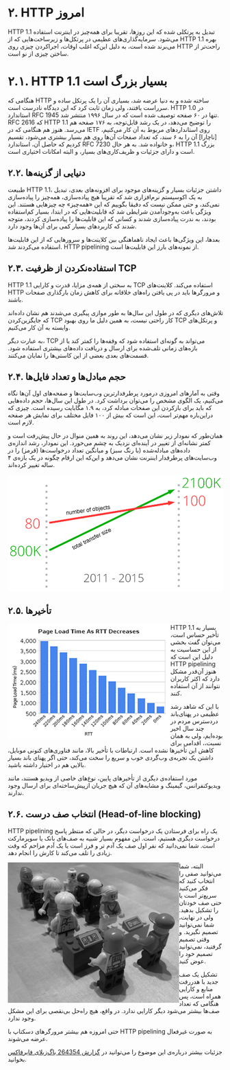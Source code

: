 # ۲. HTTP امروز

HTTP 1.1 تبدیل به پرتکلی شده که این روز‌ها، تقریبا برای همه‌چیز در اینترنت استفاده می‌شود. سرمایه‌گذاری‌های عظیمی در پرتکل‌ها و زیرساخت‌هایی که از HTTP 1.1 بهره می‌برند شده است، به دلیل این‌که اغلب اوقات، اجرا‌کردن چیزی روی HTTP راحت‌تر از ساختن چیزی از نو است.

# ۲.۱. HTTP 1.1 بسیار بزرگ است

هنگامی که HTTP ساخته شده و به دنیا عرضه شد، بسیاری آن را یک پرتکل ساده و سرراست یافتند، ولی زمان ثابت کرد که این دیدگاه نادرست است. HTTP 1.0 در استاندارد RFC 1945 تنها در ۶۰ صفحه توصیف شده است که در سال ۱۹۹۶ منتشر شد. RFC 2616 که HTTP 1.1 را توضیح می‌دهد، در یک رشد قابل‌توجه، به ۱۷۶ صفحه هم می‌رسد. هنوز هم هنگامی که در IETF روی استاندارد‌های مربوط به آن کار می‌کنیم، [ناچارا] آن را به ۶ سند، که تعداد صفحات آن‌ها روی هم بسیار بیشتری می‌شود، تقسیم کردیم که حاصل آن، استاندارد RFC 7230 و خانواده شد. به هر حال، HTTP 1.1 بزرگ است و دارای جزئیات و ظریف‌کاری‌های بسیار، و البته امکانات اختیاری است.

## ۲.۲. دنیایی از گزینه‌ها

طبیعت HTTP 1.1، داشتن جزئیات بسیار و گزینه‌های موجود برای افزونه‌های بعدی، تبدیل به یک اکوسیستم نرم‌افزاری شد که تقریبا هیچ پیاده‌سازی، همه‌چیز را پیاده‌سازی نمی‌کند، و حتی ممکن نیست که دقیقا بگوییم که این «همه‌چیز» چه چیزهایی هستند. این ویژگی باعث به‌وجودآمدن شرایطی شد که قابلیت‌هایی که در ابتدا، بسیار کم‌استفاده بودند، به ندرت پیاده‌سازی شدند و کسانی که این قابلیت‌ها را پیاده‌سازی کردند، متوجه شدند که کاربردهای بسیار کمی برای آن‌ها وجود دارد.

بعدها، این ویژگی‌ها باعث ایجاد ناهماهنگی بین کلاینت‌ها و سرورهایی که از این قابلیت‌ها استفاده می‌کردند شد. HTTP pipelining از نمونه‌های بارز این قابلیت‌ها است.

## ۲.۳. استفاده‌نکردن از ظرفیت TCP

HTTP 1.1 به سختی از همه‌ی مزایا، قدرت و کارایی TCP استفاده می‌کند. کلاینت‌های HTTP و مرورگرها باید در پی یافتن راه‌های خلاقانه برای کاهش زمان بارگذاری صفحات باشند.

تلاش‌های دیگری که در طول این سال‌ها به طور موازی پیگیری می‌شدند هم نشان داده‌اند که جایگزین‌کردن TCP کار راحتی نیست، به همین دلیل ما روی بهبود TCP و پرتکل‌های وابسته به آن کار می‌کنیم.

به عبارت دیگر، TCP می‌تواند به گونه‌ای استفاده شود که وقفه‌ها را کمتر کند یا از بازه‌های زمانی تلف‌شده برای ارسال و دریافت داده‌های بیشتری استفاده شود. قسمت‌های بعدی بعضی از این کاستی‌ها را نمایان می‌کنند.

## ۲.۴. حجم مبادل‌ها و تعداد فایل‌ها

وقتی به آمارهای امروزی درمورد پرطرفدارترین وب‌سایت‌ها و صفحه‌های اول آن‌ها نگاه می‌کنیم، یک الگوی مشخص را می‌توان برداشت کرد. در طول این سال‌ها، حجم داده‌هایی که باید برای بازکردن این صفحات مبادله کرد، به ۱.۹ مگابایت رسیده است. چیزی که دراین‌باره مهم‌تر است، این است که بیش از ۱۰۰ فایل مختلف برای نمایش هر صفحه لازم است.

همان‌طور که نمودار زیر نشان می‌دهد، این روند به همین منوال در حال پیش‌رفت است و کمتر نشانه‌ای از تغییر در آینده‌ای نزدیک به چشم می‌خورد. این نمودار، رشد اندازه‌ی داده‌های مبادله‌شده (با رنگ سبز) و میانگین تعداد درخواست‌ها (قرمز) را در وب‌سایت‌های پرطرفدار اینترنت نشان می‌دهد و این‌که این ارقام چگونه در یک بازه‌ی ۴ ساله تغییر کرده‌اند.

![رشد اندازه‌ی مبادلات](https://raw.githubusercontent.com/bagder/http2-explained/master/images/transfer-size-growth.png)

## ۲.۵. تأخیرها

<img style="float: left;" src="https://raw.githubusercontent.com/bagder/http2-explained/master/images/page-load-time-rtt-decreases.png" />

HTTP 1.1 بسیار به تأخیر حساس است، می‌توان گفت بخشی از این حساسیت به دلیل این است که HTTP pipelining هنوز آن‌قدر مشکل دارد که اکثر کاربران نتوانند از آن استفاده کنند.

با این که شاهد رشد عظیمی در پهنای‌باند در‌دسترس مردم در چند سال اخیر بوده‌ایم، ولی به همان نسبت،، اقدامی برای کاهش این تأخیرها نشده است. ارتباطات با تأخیر بالا، مانند فناوری‌های کنونی موبایل، داشتن یک تجربه‌ی وب‌گردی خوب و سریع را سخت می‌کند، حتی اگر پهنای باند بسیار بالایی هم در اختیار داشته باشید.

مورد استفاده‌ی دیگری از تأخیرهای پایین، نوع‌های خاصی از ویدیو هستند، مانند ویدیوکنفرانس، گیمینگ و مشابه‌های آن که هیچ جریان از‌پیش‌ساخته‌ای برای ارسال وجود ندارند.

## ۲.۶. انتخاب صف درست (Head-of-line blocking)

HTTP pipelining یک راه برای فرستادن یک درخواست دیگر، در حالی که منتظر پاسخ درخواست دیگری هستیم، است. این مفهوم بسیار شبیه به صف‌های بانک یا سوپرمارکت است. شما نمی‌دانید که نفر اول صف یک آدم تر و فرز است یا یک آدم مزاحم که وقت زیادی را تلف می‌کند تا کارش را انجام دهد.

<img style="float: left;" src="https://raw.githubusercontent.com/bagder/http2-explained/master/images/head-of-line-blocking.jpg" />

البته، شما می‌توانید صفی را انتخاب کنید که فکر می‌کنید سریع‌تر است یا حتی صف خودتان را تشکیل بدهید. ولی در نهایت، شما نمی‌توانید تصمیم نگیرید. و وقتی تصمیم گرفتید، نمی‌توانید تصمیم خود را عوض کنید.

تشکیل یک صف جدید با هدررفت منابع و کارایی همراه است، پس هنگامی که تعداد صف‌ها بیشتر می‌شود دیگر کارایی ندارد. در واقع، هیچ راه‌حل بی‌نقصی برای این مشکل وجود ندارد.

حتی امروزه هم بیشتر مرورگرهای دسکتاپ با HTTP pipelining به صورت غیرفعال عرضه می‌شوند.

جزئیات بیشتر درباره‌ی این موضوع را می‌توانید در  [گزارش 264354 باگ‌زیلای فایرفاکس](https://bugzilla.mozilla.org/show_bug.cgi?id=264354) بخوانید.